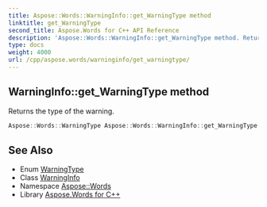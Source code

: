 ```yaml
---
title: Aspose::Words::WarningInfo::get_WarningType method
linktitle: get_WarningType
second_title: Aspose.Words for C++ API Reference
description: 'Aspose::Words::WarningInfo::get_WarningType method. Returns the type of the warning in C++.'
type: docs
weight: 4000
url: /cpp/aspose.words/warninginfo/get_warningtype/
---
```

## WarningInfo::get_WarningType method


Returns the type of the warning.

```cpp
Aspose::Words::WarningType Aspose::Words::WarningInfo::get_WarningType() const
```

## See Also

* Enum [WarningType](../../warningtype/)
* Class [WarningInfo](../)
* Namespace [Aspose::Words](../../)
* Library [Aspose.Words for C++](../../../)
